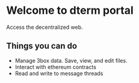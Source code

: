# Welcome to dterm portal

Access the decentralized web.

## Things you can do

- Manage 3box data. Save, view, and edit files.
- Interact with ethereum contracts          
- Read and write to message threads 

